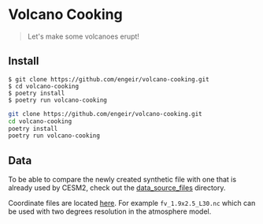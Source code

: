 # Volcano Cooking

> Let's make some volcanoes erupt!

## Install

```console
$ git clone https://github.com/engeir/volcano-cooking.git
$ cd volcano-cooking
$ poetry install
$ poetry run volcano-cooking
```

```sh
git clone https://github.com/engeir/volcano-cooking.git
cd volcano-cooking
poetry install
poetry run volcano-cooking
```

## Data

To be able to compare the newly created synthetic file with one that is already used by
CESM2, check out the [data_source_files](https://svn.code.sf.net/p/codescripts/code/trunk/ncl/emission)
directory.

Coordinate files are located [here](https://svn-ccsm-inputdata.cgd.ucar.edu/trunk/inputdata/atm/cam/coords/).
For example `fv_1.9x2.5_L30.nc` which can be used with two degrees resolution in the
atmosphere model.
